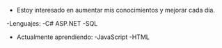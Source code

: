 - Estoy interesado en aumentar mis conocimientos y mejorar cada día.

-Lenguajes:
  -C# ASP.NET
  -SQL
- Actualmente aprendiendo:
  -JavaScript
  -HTML
